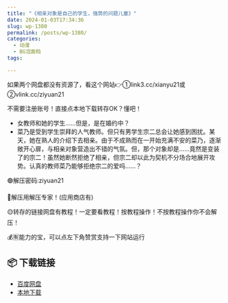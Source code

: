 ```yaml
---
title: "《相亲对象是自己的学生，强势的问题儿童》"
date: 2024-01-03T17:34:36
slug: wp-1380
permalink: /posts/wp-1380/
categories:
  - 动漫
  - BG泡面档
tags:

---
```


如果两个网盘都没有资源了，看这个网站👉①link3.cc/xianyu21或②vlink.cc/ziyuan21

不需要注册账号！直接点本地下载转存OK？懂吧！

*   女教师和她的学生……但是，是在婚约中？
*   菜乃是受到学生崇拜的人气教师。但只有男学生宗二总会让她感到困扰。某天，她在熟人的介绍下去相亲。由于不成熟而在一开始充满不安的菜乃，逐渐敞开心扉，与相亲对象营造出不错的气氛。但，那个对象却是……竟然是变装了的宗二！虽然她断然拒绝了相亲，但宗二却以此为契机不分场合地展开攻势。认真的教师菜乃能够拒绝宗二的爱吗……？

🟢解压密码:ziyuan21

🔵解压用解压专家！(应用商店有)

🟡转存的链接网盘有教程！一定要看教程！按教程操作！不按教程操作你不会解压！

💰🈶能力的宝，可以点左下角赞赏支持一下网站运行

## 📦 下载链接
- [百度网盘](https://blziyuan21.com/pay-download/1380?key=ddf02ef3f4&down_id=0)
- [本地下载](https://blziyuan21.com/pay-download/1380?key=ddf02ef3f4&down_id=1)

